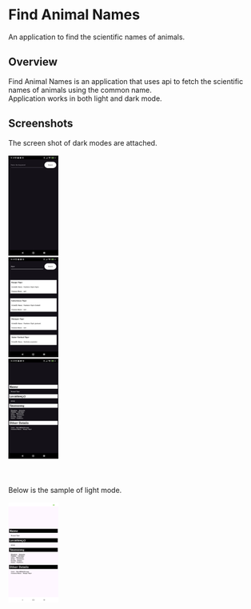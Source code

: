 # Find Animal Names
An application to find the scientific names of animals.
## Overview
Find Animal Names is an application that uses api to fetch the scientific names of animals using the common name. </br>Application works in both light and dark mode.
## Screenshots
The screen shot of dark modes are attached.</br></br>
<img src="/Search_screen.jpg?raw=true" alt="Spash Screen" title= "Splash Screen" width="100" height="200"></br>
<img src="/Result_screen.jpg?raw=true" alt="Spash Screen" title= "Splash Screen" width="100" height="200"></br>
<img src="/know_more_screen.jpg?raw=true" alt="Spash Screen" title= "Splash Screen" width="100" height="200"></br>
</br></br></br>
Below is the sample of light mode.</br></br>
<img src="/Know_more_lightMode.jpg?raw=true" alt="Spash Screen" title= "Splash Screen" width="100" height="200">
